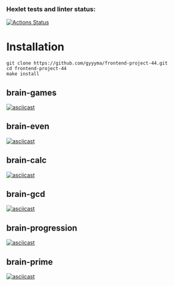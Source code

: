 ### Hexlet tests and linter status:
[![Actions Status](https://github.com/gyyyma/frontend-project-44/workflows/hexlet-check/badge.svg)](https://github.com/gyyyma/frontend-project-44.git)

# Installation
    git clone https://github.com/gyyyma/frontend-project-44.git
    cd frontend-project-44
    make install

## brain-games
[![asciicast](https://asciinema.org/a/n2chnDQsEA62KXpn8RN2asTR5.svg)](https://asciinema.org/a/n2chnDQsEA62KXpn8RN2asTR5)

## brain-even
[![asciicast](https://asciinema.org/a/aaRAxj3dhWo0XRtiHGs4S7dVX.svg)](https://asciinema.org/a/aaRAxj3dhWo0XRtiHGs4S7dVX)

## brain-calc
[![asciicast](https://asciinema.org/a/T2IaHIpQrsAW4e6MI1k18XIYT.svg)](https://asciinema.org/a/T2IaHIpQrsAW4e6MI1k18XIYT)

## brain-gcd
[![asciicast](https://asciinema.org/a/0NNdTSfGCoawmvYgHF4hByebW.svg)](https://asciinema.org/a/0NNdTSfGCoawmvYgHF4hByebW)

## brain-progression
[![asciicast](https://asciinema.org/a/aoZ5YTN3gz7jpkljISvTqmUpV.svg)](https://asciinema.org/a/aoZ5YTN3gz7jpkljISvTqmUpV)

## brain-prime
[![asciicast](https://asciinema.org/a/1vbFFmP61HNfan7dvSvdhX76e.svg)](https://asciinema.org/a/1vbFFmP61HNfan7dvSvdhX76e)